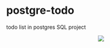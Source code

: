 
# postgre-todo
todo list in postgres SQL project 
<p align="center">
  <img src="https://user-images.githubusercontent.com/75932477/124450275-502e2880-dd95-11eb-90c1-a4e23d8a99ab.png">
  </p>
